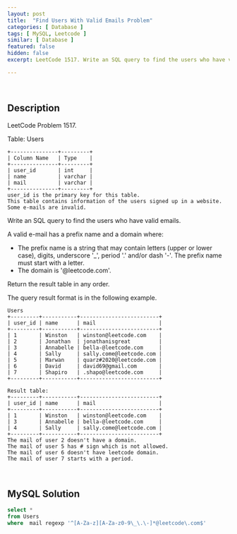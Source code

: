 ```yaml
---
layout: post
title:  "Find Users With Valid Emails Problem"
categories: [ Database ]
tags: [ MySQL, Leetcode ]
similar: [ Database ]
featured: false
hidden: false
excerpt: LeetCode 1517. Write an SQL query to find the users who have valid emails.

---
```


<br />

## Description

LeetCode Problem 1517. 

Table: Users

```
+---------------+---------+
| Column Name   | Type    |
+---------------+---------+
| user_id       | int     |
| name          | varchar |
| mail          | varchar |
+---------------+---------+
user_id is the primary key for this table.
This table contains information of the users signed up in a website. Some e-mails are invalid.
```

Write an SQL query to find the users who have valid emails.

A valid e-mail has a prefix name and a domain where: 

* The prefix name is a string that may contain letters (upper or lower case), digits, underscore '_', period '.' and/or dash '-'. The prefix name must start with a letter.
* The domain is '@leetcode.com'.

Return the result table in any order.

The query result format is in the following example.

 
```
Users
+---------+-----------+-------------------------+
| user_id | name      | mail                    |
+---------+-----------+-------------------------+
| 1       | Winston   | winston@leetcode.com    |
| 2       | Jonathan  | jonathanisgreat         |
| 3       | Annabelle | bella-@leetcode.com     |
| 4       | Sally     | sally.come@leetcode.com |
| 5       | Marwan    | quarz#2020@leetcode.com |
| 6       | David     | david69@gmail.com       |
| 7       | Shapiro   | .shapo@leetcode.com     |
+---------+-----------+-------------------------+

Result table:
+---------+-----------+-------------------------+
| user_id | name      | mail                    |
+---------+-----------+-------------------------+
| 1       | Winston   | winston@leetcode.com    |
| 3       | Annabelle | bella-@leetcode.com     |
| 4       | Sally     | sally.come@leetcode.com |
+---------+-----------+-------------------------+
The mail of user 2 doesn't have a domain.
The mail of user 5 has # sign which is not allowed.
The mail of user 6 doesn't have leetcode domain.
The mail of user 7 starts with a period.
```

<br />

## MySQL Solution


```sql
select * 
from Users
where  mail regexp '^[A-Za-z][A-Za-z0-9\_\.\-]*@leetcode\.com$'
```
